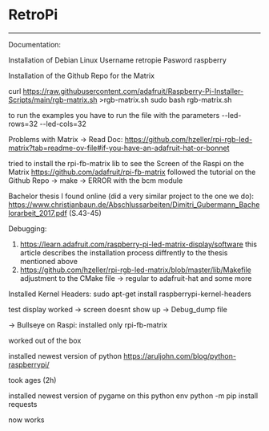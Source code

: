 # RetroPi
---

Documentation:

Installation of Debian Linux
Username retropie
Pasword raspberry

Installation of the Github Repo for the Matrix

curl https://raw.githubusercontent.com/adafruit/Raspberry-Pi-Installer-Scripts/main/rgb-matrix.sh >rgb-matrix.sh
sudo bash rgb-matrix.sh


to run the examples you have to run the file with the parameters --led-rows=32 --led-cols=32

Problems with Matrix -> Read Doc:
https://github.com/hzeller/rpi-rgb-led-matrix?tab=readme-ov-file#if-you-have-an-adafruit-hat-or-bonnet

tried to install the rpi-fb-matrix lib to see the Screen of the Raspi on the Matrix
https://github.com/adafruit/rpi-fb-matrix
followed the tutorial on the Github Repo -> make -> ERROR with the bcm module

Bachelor thesis I found online (did a very similar project to the one we do):
https://www.christianbaun.de/Abschlussarbeiten/Dimitri_Gubermann_Bachelorarbeit_2017.pdf (S.43-45)


Debugging:

1. https://learn.adafruit.com/raspberry-pi-led-matrix-display/software
	this article describes the installation process diffrently to the thesis mentioned above
2. https://github.com/hzeller/rpi-rgb-led-matrix/blob/master/lib/Makefile
	adjustment to the CMake file -> regular to adafruit-hat and some more


Installed Kernel Headers:
sudo apt-get install raspberrypi-kernel-headers

test display worked -> screen doesnt show up -> Debug_dump file

-> Bullseye on Raspi:
installed only rpi-fb-matrix

worked out of the box

installed newest version of python
https://aruljohn.com/blog/python-raspberrypi/

took ages (2h)

installed newest version of pygame on this python env
python -m pip install requests

now works

